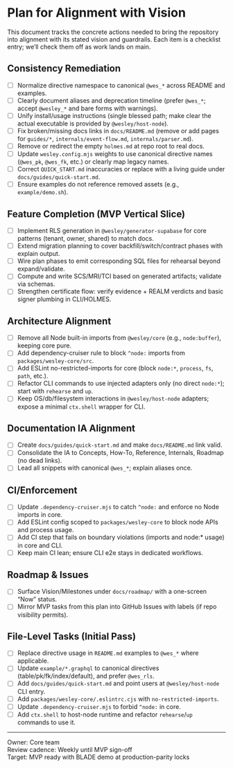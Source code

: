 # Plan for Alignment with Vision

This document tracks the concrete actions needed to bring the repository into alignment with its stated vision and guardrails. Each item is a checklist entry; we’ll check them off as work lands on main.

## Consistency Remediation
- [ ] Normalize directive namespace to canonical `@wes_*` across README and examples.
- [ ] Clearly document aliases and deprecation timeline (prefer `@wes_*`; accept `@wesley_*` and bare forms with warnings).
- [ ] Unify install/usage instructions (single blessed path; make clear the actual executable is provided by `@wesley/host-node`).
- [ ] Fix broken/missing docs links in `docs/README.md` (remove or add pages for `guides/*`, `internals/event-flow.md`, `internals/parser.md`).
- [ ] Remove or redirect the empty `holmes.md` at repo root to real docs.
- [ ] Update `wesley.config.mjs` weights to use canonical directive names (`@wes_pk`, `@wes_fk`, etc.) or clearly map legacy names.
- [ ] Correct `QUICK_START.md` inaccuracies or replace with a living guide under `docs/guides/quick-start.md`.
- [ ] Ensure examples do not reference removed assets (e.g., `example/demo.sh`).

## Feature Completion (MVP Vertical Slice)
- [ ] Implement RLS generation in `@wesley/generator-supabase` for core patterns (tenant, owner, shared) to match docs.
- [ ] Extend migration planning to cover backfill/switch/contract phases with explain output.
- [ ] Wire plan phases to emit corresponding SQL files for rehearsal beyond expand/validate.
- [ ] Compute and write SCS/MRI/TCI based on generated artifacts; validate via schemas.
- [ ] Strengthen certificate flow: verify evidence + REALM verdicts and basic signer plumbing in CLI/HOLMES.

## Architecture Alignment
- [ ] Remove all Node built-in imports from `@wesley/core` (e.g., `node:buffer`), keeping core pure.
- [ ] Add dependency-cruiser rule to block `^node:` imports from `packages/wesley-core/src`.
- [ ] Add ESLint no-restricted-imports for core (block `node:*`, `process`, `fs`, `path`, etc.).
- [ ] Refactor CLI commands to use injected adapters only (no direct `node:*`); start with `rehearse` and `up`.
- [ ] Keep OS/db/filesystem interactions in `@wesley/host-node` adapters; expose a minimal `ctx.shell` wrapper for CLI.

## Documentation IA Alignment
- [ ] Create `docs/guides/quick-start.md` and make `docs/README.md` link valid.
- [ ] Consolidate the IA to Concepts, How-To, Reference, Internals, Roadmap (no dead links).
- [ ] Lead all snippets with canonical `@wes_*`; explain aliases once.

## CI/Enforcement
- [ ] Update `.dependency-cruiser.mjs` to catch `^node:` and enforce no Node imports in core.
- [ ] Add ESLint config scoped to `packages/wesley-core` to block node APIs and process usage.
- [ ] Add CI step that fails on boundary violations (imports and node:* usage) in core and CLI.
- [ ] Keep main CI lean; ensure CLI e2e stays in dedicated workflows.

## Roadmap & Issues
- [ ] Surface Vision/Milestones under `docs/roadmap/` with a one-screen “Now” status.
- [ ] Mirror MVP tasks from this plan into GitHub Issues with labels (if repo visibility permits).

## File-Level Tasks (Initial Pass)
- [ ] Replace directive usage in `README.md` examples to `@wes_*` where applicable.
- [ ] Update `example/*.graphql` to canonical directives (table/pk/fk/index/default), and prefer `@wes_rls`.
- [ ] Add `docs/guides/quick-start.md` and point users at `@wesley/host-node` CLI entry.
- [ ] Add `packages/wesley-core/.eslintrc.cjs` with `no-restricted-imports`.
- [ ] Update `.dependency-cruiser.mjs` to forbid `^node:` in core.
- [ ] Add `ctx.shell` to host-node runtime and refactor `rehearse`/`up` commands to use it.

---

Owner: Core team  
Review cadence: Weekly until MVP sign-off  
Target: MVP ready with BLADE demo at production-parity locks

